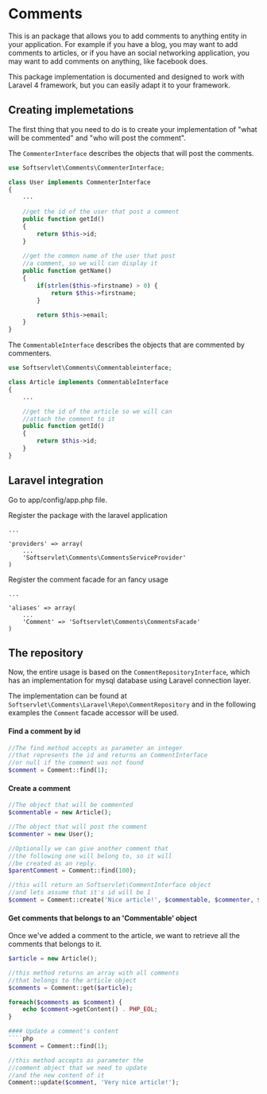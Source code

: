 Comments
============

This is an package that allows you to add comments to anything entity in your application.
For example if you have a blog, you may want to add comments to articles, or if you have an social networking application, you may want to add comments on anything, like facebook does.

This package implementation is documented and designed to work with Laravel 4 framework, but you can easily adapt it to your framework.

## Creating implemetations

The first thing that you need to do is to create your implementation of "what will be commented" and "who will post the comment".

The `CommenterInterface`  describes the objects that will post the comments.

````php
use Softservlet\Comments\CommenterInterface;

class User implements CommenterInterface
{
	...
	
	//get the id of the user that post a comment
	public function getId()
	{
		return $this->id;
	}
	
	//get the common name of the user that post
	//a comment, so we will can display it
	public function getName()
	{
		if(strlen($this->firstname) > 0) {
			return $this->firstname;
		}

		return $this->email;
	}
}
````

The `CommentableInterface` describes the objects that are commented by commenters.

````php
use Softservlet\Comments\Commentableinterface;

class Article implements CommentableInterface
{
	...

	//get the id of the article so we will can
	//attach the comment to it
	public function getId()
	{
		return $this->id;
	}
}
````
## Laravel integration

Go to app/config/app.php file.

Register the package with the laravel application 
	
	...

	'providers' => array(
		...
		'Softservlet\Comments\CommentsServiceProvider'
	)

Register the comment facade for an fancy usage

	...

	'aliases' => array(
		...
		'Comment' => 'Softservlet\Comments\CommentsFacade'
	)

## The repository

Now, the entire usage is based on the `CommentRepositoryInterface`, which has an implementation for mysql database using Laravel connection layer.

The implementation can be found at `Softservlet\Comments\Laravel\Repo\CommentRepository` and in the following examples the `Comment` facade accessor will be used.

#### Find a comment by id
````php
//The find method accepts as parameter an integer
//that represents the id and returns an CommentInterface
//or null if the comment was not found
$comment = Comment::find(1);
````
#### Create a comment
````php
//The object that will be commented
$commentable = new Article();

//The object that will post the comment
$commenter = new User();

//Optionally we can give another comment that
//the following one will belong to, so it will
//be created as an reply.
$parentComment = Comment::find(100);

//this will return an Softservlet\CommentInterface object
//and lets assume that it's id will be 1
$comment = Comment::create('Nice article!', $commentable, $commenter, $parentComment);
````

#### Get comments that belongs to an 'Commentable' object

Once we've added a comment to the article, we want to retrieve all the comments that belongs to it.

````php
$article = new Article();

//this method returns an array with all comments
//that belongs to the article object
$comments = Comment::get($article);

foreach($comments as $comment) {
	echo $comment->getContent() . PHP_EOL;
}

#### Update a comment's content
````php
$comment = Comment::find(1);

//this method accepts as parameter the
//comment object that we need to update
//and the new content of it
Comment::update($comment, 'Very nice article!');
````
````
